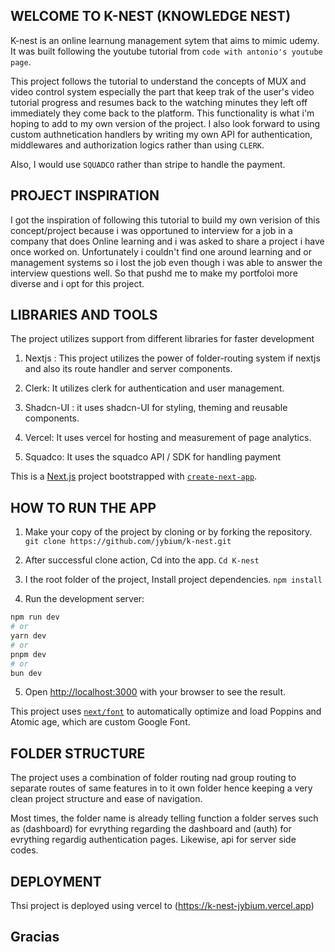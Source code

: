 ## WELCOME TO K-NEST (KNOWLEDGE NEST)
K-nest is an online learnung management sytem that aims to mimic udemy. It was built following the youtube tutorial from `code with antonio's youtube page`.

This project follows the tutorial to understand the concepts of MUX and video control system especially the part that keep trak of the user's video tutorial progress and resumes back to the watching minutes they left off immediately they come back to the platform. This functionality is what i'm hoping to add to my own version of the project.
I also look forward to using custom authnetication handlers by writing my own API for authentication, middlewares and authorization logics rather than using `CLERK`.

Also, I would use `SQUADCO` rather than stripe to handle the payment.


## PROJECT INSPIRATION

I got the inspiration of following this tutorial to build my own verision of this concept/project because i was opportuned to interview for a job in a company that does Online learning and i was asked to share a project i have once worked on. Unfortunately i couldn't find one around learning and or management systems so i lost the job even though i was able to answer the interview questions well. So that pushd me to make my portfoloi more diverse and i opt for this project.

## LIBRARIES AND TOOLS

The project utilizes support from different libraries for faster development

1. Nextjs : This project utilizes the power of folder-routing system if nextjs and also its route handler and server components.

2. Clerk: It utilizes clerk for authentication and user management.

3. Shadcn-UI : it uses shadcn-UI for styling, theming and reusable components.

4. Vercel: It uses vercel for hosting and measurement of page analytics.

5. Squadco: It uses the squadco API / SDK for handling payment


This is a [Next.js](https://nextjs.org/) project bootstrapped with [`create-next-app`](https://github.com/vercel/next.js/tree/canary/packages/create-next-app).

## HOW TO RUN THE APP

1. Make your copy of the project by cloning or by forking the repository. `git clone https://github.com/jybium/k-nest.git`

2. After successful clone action, Cd into the app. `Cd K-nest`

3. I the root folder of the project, Install project dependencies. `npm install`

4. Run the development server:

```bash
npm run dev
# or
yarn dev
# or
pnpm dev
# or
bun dev
```

5. Open [http://localhost:3000](http://localhost:3000) with your browser to see the result.


This project uses [`next/font`](https://nextjs.org/docs/basic-features/font-optimization) to automatically optimize and load Poppins and Atomic age, which are custom Google Font.


## FOLDER STRUCTURE

The project uses a combination of folder routing nad group routing to separate routes of same features in to it own folder hence keeping a very clean project structure and ease of navigation.

Most times, the folder name is already telling function a folder serves such as (dashboard) for evrything regarding the dashboard and (auth) for evrything regardig authentication pages. Likewise, api for server side codes.


## DEPLOYMENT

Thsi project is deployed using vercel to (https://k-nest-jybium.vercel.app)


## Gracias
